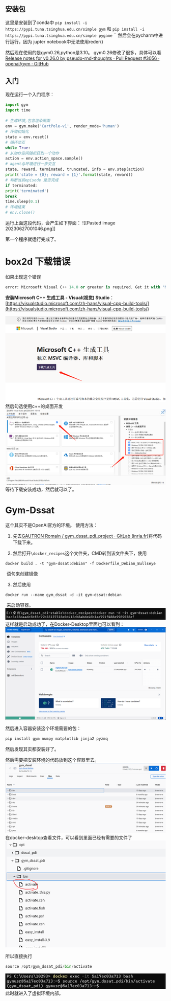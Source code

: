 
## 安装包 
这里是安装到了conda中
`pip install -i https://pypi.tuna.tsinghua.edu.cn/simple gym`
和
`pip install -i https://pypi.tuna.tsinghua.edu.cn/simple pygame`
``
然后会在pycharm中进行运行，因为 jupter notebook中无法使用reder()

然后现在使用的是gym0.26,python是3.10。
gym0.26修改了很多，具体可以看 [Release notes for v0.26.0 by pseudo-rnd-thoughts · Pull Request #3056 · openai/gym · GitHub](https://github.com/openai/gym/pull/3056)


## 入门
现在运行一个入门程序：

```python
import gym  
import time  
  
# 生成环境,包含渲染画面
env = gym.make('CartPole-v1', render_mode='human')  
# 环境初始化  
state = env.reset()  
# 循环交互  
while True:  
# 从动作空间随机获取一个动作  
action = env.action_space.sample()  
# agent与环境进行一步交互  
state, reward, terminated, truncated, info = env.step(action)  
print('state = {0}; reward = {1}'.format(state, reward))  
# 判断当前episode 是否完成  
if terminated:  
print('terminated')  
break  
time.sleep(0.1)  
# 环境结束  
# env.close()

```
运行上面这段代码，会产生如下界面：
![[Pasted image 20230627001046.png]]

第一个程序就运行完成了。


# box2d 下载错误
如果出现这个错误

```python
error: Microsoft Visual C++ 14.0 or greater is required. Get it with "Microsoft C++ Build Tools": https://visualstudio.microsoft.com/visual-cpp-build-tools/
```

**安装Microsoft C++ 生成工具 - Visual(视觉) Studio**：[https://visualstudio.microsoft.com/zh-hans/visual-cpp-build-tools/](https://visualstudio.microsoft.com/zh-hans/visual-cpp-build-tools/)

![](images/Pasted%20image%2020230821152151.png)
然后勾选使用c++的桌面开发
![](images/Pasted%20image%2020230821152205.png)
等待下载安装成功，然后就可以了。



# Gym-Dssat
这个其实不是OpenAi官方的环境。
使用方法：

1. 先去[GAUTRON Romain / gym_dssat_pdi_project · GitLab (inria.fr)](https://gitlab.inria.fr/rgautron/gym_dssat_pdi/-/tree/stable/)将代码下载下来。

2. 然后打开`\docker_recipes`这个文件夹，CMD转到该文件夹下，使用

```shell
docker build . -t "gym-dssat:debian" -f Dockerfile_Debian_Bullseye
```

​    语句来创建镜像

3. 然后使用

```shell
docker run --name gym_dssat -d -it gym-dssat:debian
```

​    来启动容器。
![](images/Pasted%20image%2020230918210711.png)
这样就是启动成功了，在Docker-Desktop里面也可以看到：
![](images/Pasted%20image%2020230918210739.png)



然后进入容器安装这个环境需要的包：

```python
pip install gym numpy matplotlib jinja2 pyzmq
```

然后发现其实都安装好了。

然后需要把安装环境的代码放到这个容器里去。
![](images/Pasted%20image%2020230918214109.png)
在docker-desktop查看文件，可以看到里面已经有需要的文件了![](images/Pasted%20image%2020230918214146.png)


所以直接执行
```python
source /opt/gym_dssat_pdi/bin/activate
```
![](images/Pasted%20image%2020230918214308.png)
此时就进入了虚拟环境内部。













